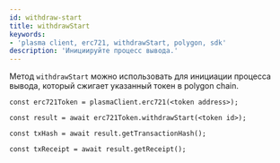 ```yaml
---
id: withdraw-start
title: withdrawStart
keywords:
- 'plasma client, erc721, withdrawStart, polygon, sdk'
description: 'Инициируйте процесс вывода.'
---
```


Метод `withdrawStart` можно использовать для инициации процесса вывода, который сжигает указанный токен в polygon chain.

```
const erc721Token = plasmaClient.erc721(<token address>);

const result = await erc721Token.withdrawStart(<token id>);

const txHash = await result.getTransactionHash();

const txReceipt = await result.getReceipt();

```
